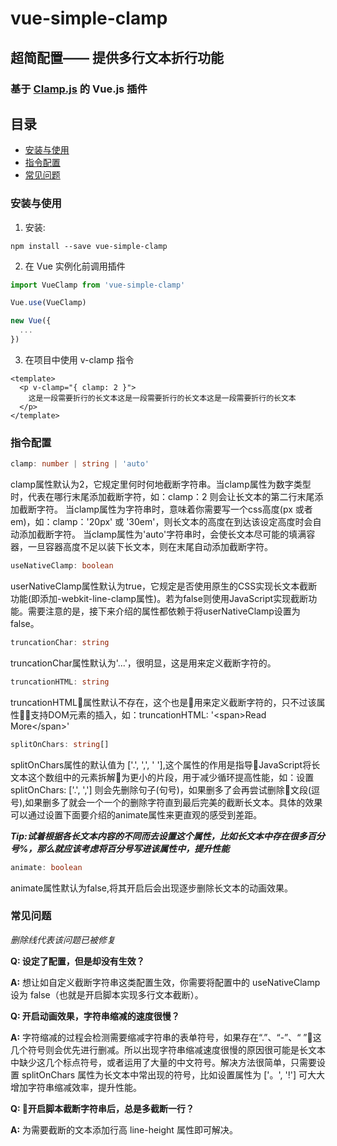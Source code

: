 # vue-simple-clamp

## 超简配置—— 提供多行文本折行功能
### 基于 [Clamp.js](https://github.com/josephschmitt/Clamp.js) 的 Vue.js 插件

## 目录
- [安装与使用](#安装与使用)
- [指令配置](指令配置)
- [常见问题](#常见问题)


### 安装与使用

1. 安装: 
```vim
npm install --save vue-simple-clamp
```
2. 在 Vue 实例化前调用插件
```javascript
import VueClamp from 'vue-simple-clamp'

Vue.use(VueClamp)

new Vue({
  ...
})
```
3. 在项目中使用 v-clamp 指令
```Vue
<template>
  <p v-clamp="{ clamp: 2 }">
    这是一段需要折行的长文本这是一段需要折行的长文本这是一段需要折行的长文本
  </p>
</template>
```

### 指令配置

```typescript
clamp: number | string | 'auto'
```
clamp属性默认为2，它规定里何时何地截断字符串。当clamp属性为数字类型时，代表在哪行末尾添加截断字符，如：clamp：2 则会让长文本的第二行末尾添加截断字符。
当clamp属性为字符串时，意味着你需要写一个css高度(px 或者 em)，如：clamp：'20px' 或 '30em'，则长文本的高度在到达该设定高度时会自动添加截断字符。
当clamp属性为'auto'字符串时，会使长文本尽可能的填满容器，一旦容器高度不足以装下长文本，则在末尾自动添加截断字符。

```typescript
useNativeClamp: boolean
```
userNativeClamp属性默认为true，它规定是否使用原生的CSS实现长文本截断功能(即添加-webkit-line-clamp属性)。若为false则使用JavaScript实现截断功能。需要注意的是，接下来介绍的属性都依赖于将userNativeClamp设置为false。

```typescript
truncationChar: string
```
truncationChar属性默认为'...'，很明显，这是用来定义截断字符的。

```typescript
truncationHTML: string
```
truncationHTML属性默认不存在，这个也是用来定义截断字符的，只不过该属性支持DOM元素的插入，如：truncationHTML: '\<span>Read More\</span>'

```typescript
splitOnChars: string[]
```
splitOnChars属性的默认值为 ['.', ',', ' '],这个属性的作用是指导JavaScript将长文本这个数组中的元素拆解为更小的片段，用于减少循环提高性能，如：设置 splitOnChars: ['.', ','] 则会先删除句子(句号)，如果删多了会再尝试删除文段(逗号),如果删多了就会一个一个的删除字符直到最后完美的截断长文本。具体的效果可以通过设置下面要介绍的animate属性来更直观的感受到差距。

***Tip:试着根据各长文本内容的不同而去设置这个属性，比如长文本中存在很多百分号%，那么就应该考虑将百分号写进该属性中，提升性能***

```typescript
animate: boolean
```
animate属性默认为false,将其开启后会出现逐步删除长文本的动画效果。

### 常见问题
*删除线代表该问题已被修复*

**Q: 设定了配置，但是却没有生效？**

**A:** 想让如自定义截断字符串这类配置生效，你需要将配置中的 useNativeClamp 设为 false（也就是开启脚本实现多行文本截断）。

**Q: 开启动画效果，字符串缩减的速度很慢？**

**A:** 字符缩减的过程会检测需要缩减字符串的表单符号，如果存在“.”、“-”、“ ”这几个符号则会优先进行删减。所以出现字符串缩减速度很慢的原因很可能是长文本中缺少这几个标点符号，或者运用了大量的中文符号。解决方法很简单，只需要设置 splitOnChars 属性为长文本中常出现的符号，比如设置属性为 ['。', '!'] 可大大增加字符串缩减效率，提升性能。

**Q: 开启脚本截断字符串后，总是多截断一行？**

**A:** 为需要截断的文本添加行高 line-height 属性即可解决。
